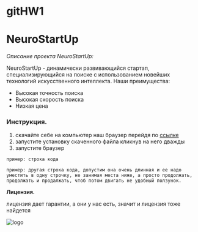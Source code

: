 # gitHW1
# NeuroStartUp
*Описание проекта NeuroStartUp:*

NeuroStartUp - динамически развивающийся стартап, специализирующийся на поиске с использованием новейших технологий искусственного интеллекта. Наши преимущества:

* Высокая точность поиска
* Высокая скорость поиска
* Низкая цена


### Инструкция.

1. скачайте себе на компьютер наш браузер перейдя по [ссылке](https://github.com/Polenova/git-1.git)
2. запустите установку скаченного файла кликнув на него дважды 
3. запустите браузер

`пример: строка кода` 

```
пример: другая строка кода, допустим она очень длинная и ее надо уместить в одну строчку, не занимая места ниже, а просто продолжать, продолжать и продалжать, чтоб потом двигать не удобный ползунок.
```

**Лицензия.**

лицензия дает гарантии, а они у нас есть, значит и лицензия тоже найдется

![logo](https://camo.githubusercontent.com/c6727c717cad1e4820481abb87524f90782445c5/68747470733a2f2f692e696d6775722e636f6d2f495a4f525769492e706e67)



